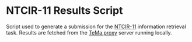 NTCIR-11 Results Script
=======================

Script used to generate a submission for the
[NTCIR-11](http://research.nii.ac.jp/ntcir/ntcir-11/index.html) information
retrieval task. Results are fetched from the
[TeMa proxy](https://github.com/KWARC/tema-proxy/releases/tag/ntcir11)
server running locally.
